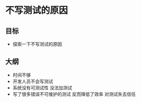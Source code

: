 # 不写测试的原因


## 目标
- 探索一下不写测试的原因


## 大纲
- 时间不够  
- 开发人员不会写测试
- 系统没有可测试性  没法加测试
- 写了很多错误不可维护的测试 反而降低了效率 对测试失去信任